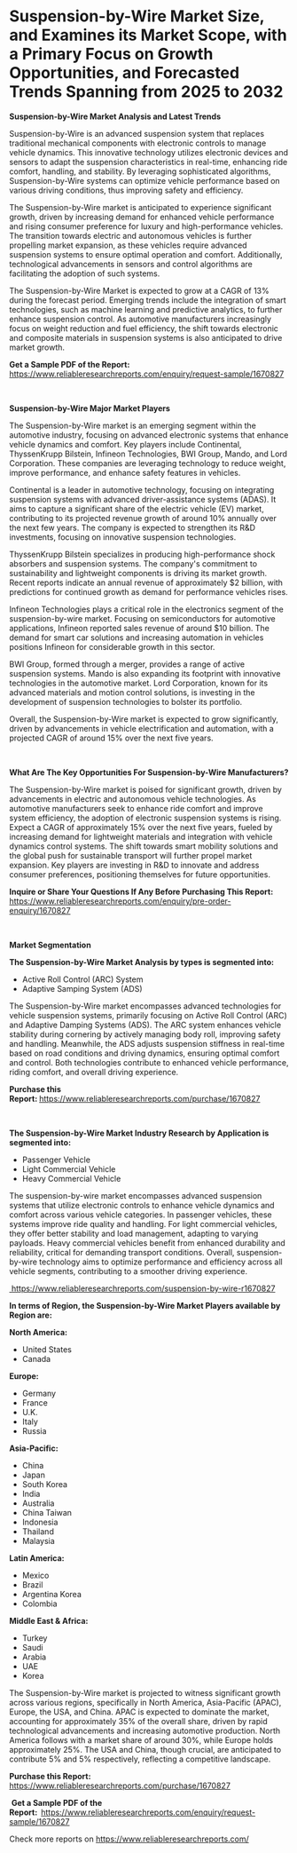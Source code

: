 <p><h1>Suspension-by-Wire Market Size, and Examines its Market Scope, with a Primary Focus on Growth Opportunities, and Forecasted Trends Spanning from 2025 to 2032</h1></p><p><strong>Suspension-by-Wire Market Analysis and Latest Trends</strong></p>
<p><p>Suspension-by-Wire is an advanced suspension system that replaces traditional mechanical components with electronic controls to manage vehicle dynamics. This innovative technology utilizes electronic devices and sensors to adapt the suspension characteristics in real-time, enhancing ride comfort, handling, and stability. By leveraging sophisticated algorithms, Suspension-by-Wire systems can optimize vehicle performance based on various driving conditions, thus improving safety and efficiency.</p><p>The Suspension-by-Wire market is anticipated to experience significant growth, driven by increasing demand for enhanced vehicle performance and rising consumer preference for luxury and high-performance vehicles. The transition towards electric and autonomous vehicles is further propelling market expansion, as these vehicles require advanced suspension systems to ensure optimal operation and comfort. Additionally, technological advancements in sensors and control algorithms are facilitating the adoption of such systems.</p><p>The Suspension-by-Wire Market is expected to grow at a CAGR of 13% during the forecast period. Emerging trends include the integration of smart technologies, such as machine learning and predictive analytics, to further enhance suspension control. As automotive manufacturers increasingly focus on weight reduction and fuel efficiency, the shift towards electronic and composite materials in suspension systems is also anticipated to drive market growth.</p></p>
<p><strong>Get a Sample PDF of the Report:&nbsp;</strong> <a href="https://www.reliableresearchreports.com/enquiry/request-sample/1670827?utm_campaign=3210&utm_medium=2&utm_source=Github&utm_content=ia&utm_term=25032025&utm_id=suspension-by-wire">https://www.reliableresearchreports.com/enquiry/request-sample/1670827</a></p>
<p>&nbsp;</p>
<p><strong>Suspension-by-Wire Major Market Players</strong></p>
<p><p>The Suspension-by-Wire market is an emerging segment within the automotive industry, focusing on advanced electronic systems that enhance vehicle dynamics and comfort. Key players include Continental, ThyssenKrupp Bilstein, Infineon Technologies, BWI Group, Mando, and Lord Corporation. These companies are leveraging technology to reduce weight, improve performance, and enhance safety features in vehicles.</p><p>Continental is a leader in automotive technology, focusing on integrating suspension systems with advanced driver-assistance systems (ADAS). It aims to capture a significant share of the electric vehicle (EV) market, contributing to its projected revenue growth of around 10% annually over the next few years. The company is expected to strengthen its R&D investments, focusing on innovative suspension technologies.</p><p>ThyssenKrupp Bilstein specializes in producing high-performance shock absorbers and suspension systems. The company's commitment to sustainability and lightweight components is driving its market growth. Recent reports indicate an annual revenue of approximately $2 billion, with predictions for continued growth as demand for performance vehicles rises.</p><p>Infineon Technologies plays a critical role in the electronics segment of the suspension-by-wire market. Focusing on semiconductors for automotive applications, Infineon reported sales revenue of around $10 billion. The demand for smart car solutions and increasing automation in vehicles positions Infineon for considerable growth in this sector.</p><p>BWI Group, formed through a merger, provides a range of active suspension systems. Mando is also expanding its footprint with innovative technologies in the automotive market. Lord Corporation, known for its advanced materials and motion control solutions, is investing in the development of suspension technologies to bolster its portfolio.</p><p>Overall, the Suspension-by-Wire market is expected to grow significantly, driven by advancements in vehicle electrification and automation, with a projected CAGR of around 15% over the next five years.</p></p>
<p>&nbsp;</p>
<p><strong>What Are The Key Opportunities For Suspension-by-Wire Manufacturers?</strong></p>
<p><p>The Suspension-by-Wire market is poised for significant growth, driven by advancements in electric and autonomous vehicle technologies. As automotive manufacturers seek to enhance ride comfort and improve system efficiency, the adoption of electronic suspension systems is rising. Expect a CAGR of approximately 15% over the next five years, fueled by increasing demand for lightweight materials and integration with vehicle dynamics control systems. The shift towards smart mobility solutions and the global push for sustainable transport will further propel market expansion. Key players are investing in R&D to innovate and address consumer preferences, positioning themselves for future opportunities.</p></p>
<p><strong>Inquire or Share Your Questions If Any Before Purchasing This Report:</strong> <a href="https://www.reliableresearchreports.com/enquiry/pre-order-enquiry/1670827?utm_campaign=3210&utm_medium=2&utm_source=Github&utm_content=ia&utm_term=25032025&utm_id=suspension-by-wire">https://www.reliableresearchreports.com/enquiry/pre-order-enquiry/1670827</a></p>
<p>&nbsp;</p>
<p><strong>Market Segmentation</strong></p>
<p><strong>The Suspension-by-Wire Market Analysis by types is segmented into:</strong></p>
<p><ul><li>Active Roll Control (ARC) System</li><li>Adaptive Samping System (ADS)</li></ul></p>
<p><p>The Suspension-by-Wire market encompasses advanced technologies for vehicle suspension systems, primarily focusing on Active Roll Control (ARC) and Adaptive Damping Systems (ADS). The ARC system enhances vehicle stability during cornering by actively managing body roll, improving safety and handling. Meanwhile, the ADS adjusts suspension stiffness in real-time based on road conditions and driving dynamics, ensuring optimal comfort and control. Both technologies contribute to enhanced vehicle performance, riding comfort, and overall driving experience.</p></p>
<p><strong>Purchase this Report:&nbsp;</strong><a href="https://www.reliableresearchreports.com/purchase/1670827?utm_campaign=3210&utm_medium=2&utm_source=Github&utm_content=ia&utm_term=25032025&utm_id=suspension-by-wire">https://www.reliableresearchreports.com/purchase/1670827</a></p>
<p>&nbsp;</p>
<p><strong>The Suspension-by-Wire Market Industry Research by Application is segmented into:</strong></p>
<p><ul><li>Passenger Vehicle</li><li>Light Commercial Vehicle</li><li>Heavy Commercial Vehicle</li></ul></p>
<p><p>The suspension-by-wire market encompasses advanced suspension systems that utilize electronic controls to enhance vehicle dynamics and comfort across various vehicle categories. In passenger vehicles, these systems improve ride quality and handling. For light commercial vehicles, they offer better stability and load management, adapting to varying payloads. Heavy commercial vehicles benefit from enhanced durability and reliability, critical for demanding transport conditions. Overall, suspension-by-wire technology aims to optimize performance and efficiency across all vehicle segments, contributing to a smoother driving experience.</p></p>
<p><a href="https://www.reliableresearchreports.com/suspension-by-wire-r1670827?utm_campaign=3210&utm_medium=2&utm_source=Github&utm_content=ia&utm_term=25032025&utm_id=suspension-by-wire">&nbsp;https://www.reliableresearchreports.com/suspension-by-wire-r1670827</a></p>
<p><strong>In terms of Region, the Suspension-by-Wire Market Players available by Region are:</strong></p>
<p>
    <p> <strong> North America: </strong>
        <ul>
            <li>United States</li>
            <li>Canada</li>
        </ul>
        </p> 
    <p> <strong> Europe: </strong>
        <ul>
            <li>Germany</li>
            <li>France</li>
            <li>U.K.</li>
            <li>Italy</li>
            <li>Russia</li>
        </ul>
        </p> 
    <p> <strong> Asia-Pacific: </strong>
        <ul>
            <li>China</li>
            <li>Japan</li>
            <li>South Korea</li>
            <li>India</li>
            <li>Australia</li>
            <li>China Taiwan</li>
            <li>Indonesia</li>
            <li>Thailand</li>
            <li>Malaysia</li>
        </ul>
        </p> 
    <p> <strong> Latin America: </strong>
        <ul>
            <li>Mexico</li>
            <li>Brazil</li>
            <li>Argentina Korea</li>
            <li>Colombia</li>
        </ul>
        </p> 
    <p> <strong> Middle East & Africa: </strong>
        <ul>
            <li>Turkey</li>
            <li>Saudi</li>
            <li>Arabia</li>
            <li>UAE</li>
            <li>Korea</li>
        </ul>
    </p>
    </p>
<p><p>The Suspension-by-Wire market is projected to witness significant growth across various regions, specifically in North America, Asia-Pacific (APAC), Europe, the USA, and China. APAC is expected to dominate the market, accounting for approximately 35% of the overall share, driven by rapid technological advancements and increasing automotive production. North America follows with a market share of around 30%, while Europe holds approximately 25%. The USA and China, though crucial, are anticipated to contribute 5% and 5% respectively, reflecting a competitive landscape.</p></p>
<p><strong>Purchase this Report: </strong><a href="https://www.reliableresearchreports.com/purchase/1670827?utm_campaign=3210&utm_medium=2&utm_source=Github&utm_content=ia&utm_term=25032025&utm_id=suspension-by-wire">https://www.reliableresearchreports.com/purchase/1670827</a></p>
<p>&nbsp;<strong>Get a Sample PDF of the Report:&nbsp;&nbsp;</strong><a href="https://www.reliableresearchreports.com/enquiry/request-sample/1670827?utm_campaign=3210&utm_medium=2&utm_source=Github&utm_content=ia&utm_term=25032025&utm_id=suspension-by-wire">https://www.reliableresearchreports.com/enquiry/request-sample/1670827</a></p>
<p><strong></strong></p>
<p>Check more reports on <a href="https://www.reliableresearchreports.com/?utm_campaign=3210&utm_medium=2&utm_source=Github&utm_content=ia&utm_term=25032025&utm_id=suspension-by-wire">https://www.reliableresearchreports.com/</a></p>